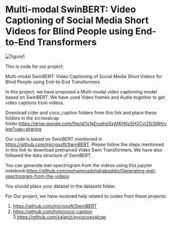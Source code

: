 # Multi-modal SwinBERT: Video Captioning of Social Media Short Videos for Blind People using End-to-End Transformers

![figure1](https://user-images.githubusercontent.com/54786155/207969466-f7fc2743-0e00-49e4-bfc9-2f2a64c3599d.png)


This is code for our project: 

Multi-modal SwinBERT: Video Captioning of Social Media Short Videos for Blind People using End-to-End Transformers


In this project, we have proposed a Multi-modal video captioning model based on SwinBERT. We have used Video frames and Audio together to get video captions from videos.


Download cider and coco_caption folders from this link and place these folders in the src/evalcap folder:https://drive.google.com/file/d/1s1kErodrsiSxAfKHtIzSH2Cvi25i3iRH/view?usp=sharing 

Our code is based on SwinBERT mentioned in https://github.com/microsoft/SwinBERT. Please follow the steps mentioned in this link to download pretrained Video Swin Transformers. We have also followed the data structure of SwinBERT. 

You can generate mel-spectrogram from the videos using this jupyter notebook:https://github.com/mohammadshahabuddin/Generating-mel-spectrogram-from-the-videos

You should place your dataset in the datasets folder.

For Our project, we have received help related to codes from these projects:
1. https://github.com/microsoft/SwinBERT
2. https://github.com/tylin/coco-caption
3.https://github.com/salaniz/pycocoevalcap




